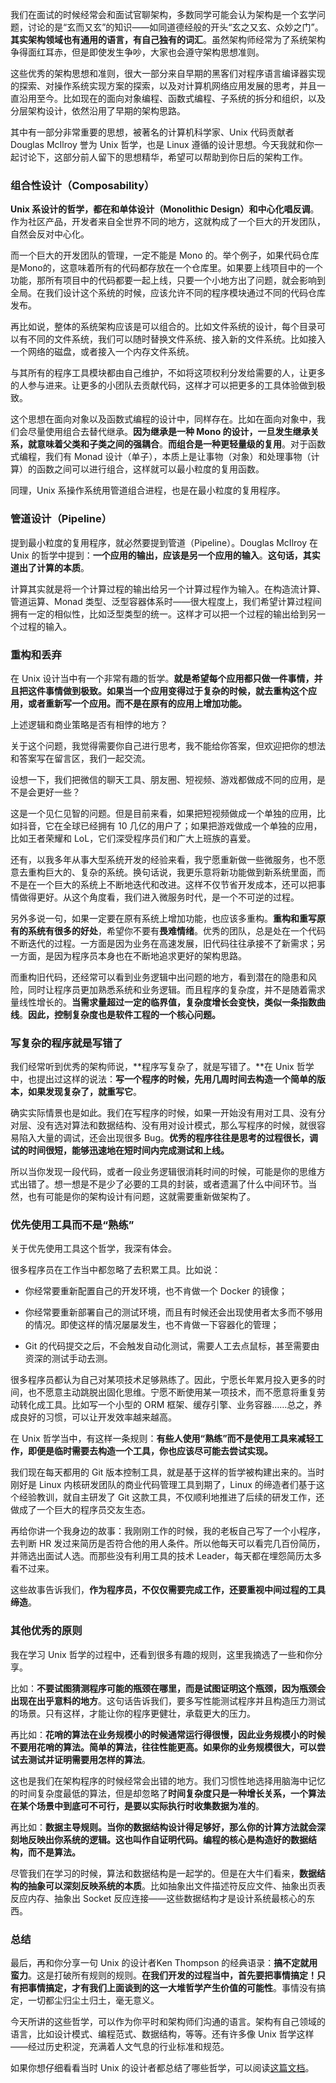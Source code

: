 <p data-nodeid="877" class="">我们在面试的时候经常会和面试官聊架构，多数同学可能会认为架构是一个玄学问题，讨论的是“玄而又玄”的知识——如同道德经般的开头“玄之又玄、众妙之门”。<strong data-nodeid="935">其实架构领域也有通用的语言，有自己独有的词汇</strong>。虽然架构师经常为了系统架构争得面红耳赤，但是即使发生争吵，大家也会遵守架构思想准则。</p>
<p data-nodeid="878">这些优秀的架构思想和准则，很大一部分来自早期的黑客们对程序语言编译器实现的探索、对操作系统实现方案的探索，以及对计算机网络应用发展的思考，并且一直沿用至今。比如现在的面向对象编程、函数式编程、子系统的拆分和组织，以及分层架构设计，依然沿用了早期的架构思路。</p>
<p data-nodeid="879">其中有一部分非常重要的思想，被著名的计算机科学家、Unix 代码贡献者 Douglas McIlroy 誉为 Unix 哲学，也是 Linux 遵循的设计思想。今天我就和你一起讨论下，这部分前人留下的思想精华，希望可以帮助到你日后的架构工作。</p>
<h3 data-nodeid="880">组合性设计（Composability）</h3>
<p data-nodeid="881"><strong data-nodeid="943">Unix 系设计的哲学，都在和单体设计（Monolithic Design）和中心化唱反调</strong>。作为社区产品，开发者来自全世界不同的地方，这就构成了一个巨大的开发团队，自然会反对中心化。</p>
<p data-nodeid="882">而一个巨大的开发团队的管理，一定不能是 Mono 的。举个例子，如果代码仓库是Mono的，这意味着所有的代码都存放在一个仓库里。如果要上线项目中的一个功能，那所有项目中的代码都要一起上线，只要一个小地方出了问题，就会影响到全局。在我们设计这个系统的时候，应该允许不同的程序模块通过不同的代码仓库发布。</p>
<p data-nodeid="883">再比如说，整体的系统架构应该是可以组合的。比如文件系统的设计，每个目录可以有不同的文件系统，我们可以随时替换文件系统、接入新的文件系统。比如接入一个网络的磁盘，或者接入一个内存文件系统。</p>
<p data-nodeid="884">与其所有的程序工具模块都由自己维护，不如将这项权利分发给需要的人，让更多的人参与进来。让更多的小团队去贡献代码，这样才可以把更多的工具体验做到极致。</p>
<p data-nodeid="885">这个思想在面向对象以及函数式编程的设计中，同样存在。比如在面向对象中，我们会尽量使用组合去替代继承。<strong data-nodeid="956">因为继承是一种 Mono 的设计，一旦发生继承关系，就意味着父类和子类之间的强耦合</strong>。<strong data-nodeid="957">而组合是一种更轻量级的复用</strong>。对于函数式编程，我们有 Monad 设计（单子），本质上是让事物（对象）和处理事物（计算）的函数之间可以进行组合，这样就可以最小粒度的复用函数。</p>
<p data-nodeid="886">同理，Unix 系操作系统用管道组合进程，也是在最小粒度的复用程序。</p>
<h3 data-nodeid="887">管道设计（Pipeline）</h3>
<p data-nodeid="888">提到最小粒度的复用程序，就必然要提到管道（Pipeline）。Douglas McIlroy 在 Unix 的哲学中提到：<strong data-nodeid="969">一个应用的输出，应该是另一个应用的输入</strong>。<strong data-nodeid="970">这句话，其实道出了计算的本质</strong>。</p>
<p data-nodeid="889">计算其实就是将一个计算过程的输出给另一个计算过程作为输入。在构造流计算、管道运算、Monad 类型、泛型容器体系时——很大程度上，我们希望计算过程间拥有一定的相似性，比如泛型类型的统一。这样才可以把一个过程的输出给到另一个过程的输入。</p>
<h3 data-nodeid="890">重构和丢弃</h3>
<p data-nodeid="891">在 Unix 设计当中有一个非常有趣的哲学。<strong data-nodeid="977">就是希望每个应用都只做一件事情，并且把这件事情做到极致。如果当一个应用变得过于复杂的时候，就去重构这个应用，或者重新写一个应用。而不是在原有的应用上增加功能。</strong></p>
<p data-nodeid="892">上述逻辑和商业策略是否有相悖的地方？</p>
<p data-nodeid="893">关于这个问题，我觉得需要你自己进行思考，我不能给你答案，但欢迎把你的想法和答案写在留言区，我们一起交流。</p>
<p data-nodeid="894">设想一下，我们把微信的聊天工具、朋友圈、短视频、游戏都做成不同的应用，是不是会更好一些？</p>
<p data-nodeid="895">这是一个见仁见智的问题。但是目前来看，如果把短视频做成一个单独的应用，比如抖音，它在全球已经拥有 10 几亿的用户了；如果把游戏做成一个单独的应用，比如王者荣耀和 LoL，它们深受程序员们和广大上班族的喜爱。</p>
<p data-nodeid="896">还有，以我多年从事大型系统开发的经验来看，我宁愿重新做一些微服务，也不愿意去重构巨大的、复杂的系统。换句话说，我更乐意将新功能做到新系统里面，而不是在一个巨大的系统上不断地迭代和改进。这样不仅节省开发成本，还可以把事情做得更好。从这个角度看，我们进入微服务时代，是一个不可逆的过程。</p>
<p data-nodeid="897">另外多说一句，如果一定要在原有系统上增加功能，也应该多重构。<strong data-nodeid="992">重构和重写原有的系统有很多的好处</strong>，希望你不要有<strong data-nodeid="993">畏难情绪</strong>。优秀的团队，总是处在一个代码不断迭代的过程。一方面是因为业务在高速发展，旧代码往往承接不了新需求；另一方面，是因为程序员本身也在不断地追求更好的架构思路。</p>
<p data-nodeid="898">而重构旧代码，还经常可以看到业务逻辑中出问题的地方，看到潜在的隐患和风险，同时让程序员更加熟悉系统和业务逻辑。而且程序的复杂度，并不是随着需求量线性增长的。<strong data-nodeid="1002">当需求量超过一定的临界值，复杂度增长会变快，类似一条指数曲线</strong>。<strong data-nodeid="1003">因此，控制复杂度也是软件工程的一个核心问题。</strong></p>
<h3 data-nodeid="899">写复杂的程序就是写错了</h3>
<p data-nodeid="900">我们经常听到优秀的架构师说，**程序写复杂了，就是写错了。**在 Unix 哲学中，也提出过这样的说法：<strong data-nodeid="1016">写一个程序的时候，先用几周时间去构造一个简单的版本，如果发现复杂了，就重写它</strong>。</p>
<p data-nodeid="901">确实实际情景也是如此。我们在写程序的时候，如果一开始没有用对工具、没有分对层、没有选对算法和数据结构、没有用对设计模式，那么写程序的时候，就很容易陷入大量的调试，还会出现很多 Bug。<strong data-nodeid="1021">优秀的程序往往是思考的过程很长，调试的时间很短，能够迅速地在短时间内完成测试和上线。</strong></p>
<p data-nodeid="902">所以当你发现一段代码，或者一段业务逻辑很消耗时间的时候，可能是你的思维方式出错了。想一想是不是少了必要的工具的封装，或者遗漏了什么中间环节。当然，也有可能是你的架构设计有问题，这就需要重新做架构了。</p>
<h3 data-nodeid="903">优先使用工具而不是“熟练”</h3>
<p data-nodeid="904">关于优先使用工具这个哲学，我深有体会。</p>
<p data-nodeid="905">很多程序员在工作当中都忽略了去积累工具。比如说：</p>
<ul data-nodeid="906">
<li data-nodeid="907">
<p data-nodeid="908">你经常要重新配置自己的开发环境，也不肯做一个 Docker 的镜像；</p>
</li>
<li data-nodeid="909">
<p data-nodeid="910">你经常要重新部署自己的测试环境，而且有时候还会出现使用者太多而不够用的情况。即使这样的情况屡屡发生，也不肯做一下容器化的管理；</p>
</li>
<li data-nodeid="911">
<p data-nodeid="912">Git 的代码提交之后，不会触发自动化测试，需要人工去点鼠标，甚至需要由资深的测试手动去测。</p>
</li>
</ul>
<p data-nodeid="913">很多程序员都认为自己对某项技术足够熟练了。因此，宁愿长年累月投入更多的时间，也不愿意主动跳脱出固化思维。宁愿不断使用某一项技术，而不愿意将重复劳动转化成工具。比如写一个小型的 ORM 框架、缓存引擎、业务容器……总之，养成良好的习惯，可以让开发效率越来越高。</p>
<p data-nodeid="914">在 Unix 哲学当中，有这样一条规则：<strong data-nodeid="1034">有些人使用“熟练”而不是使用工具来减轻工作，即便是临时需要去构造一个工具，你也应该尽可能去尝试实现。</strong></p>
<p data-nodeid="915">我们现在每天都用的 Git 版本控制工具，就是基于这样的哲学被构建出来的。当时刚好是 Linux 内核研发团队的商业代码管理工具到期了，Linux 的缔造者们基于这个经验教训，就自主研发了 Git 这款工具，不仅顺利地推进了后续的研发工作，还做成了一个巨大的程序员交友生态。</p>
<p data-nodeid="916">再给你讲一个我身边的故事：我刚刚工作的时候，我的老板自己写了一个小程序，去判断 HR 发过来简历是否符合他的用人条件。所以他每天可以看完几百份简历，并筛选出面试人选。而那些没有利用工具的技术 Leader，每天都在埋怨简历太多看不过来。</p>
<p data-nodeid="917">这些故事告诉我们，<strong data-nodeid="1042">作为程序员，不仅仅需要完成工作，还要重视中间过程的工具缔造</strong>。</p>
<h3 data-nodeid="918">其他优秀的原则</h3>
<p data-nodeid="919">我在学习 Unix 哲学的过程中，还看到很多有趣的规则，这里我摘选了一些和你分享。</p>
<p data-nodeid="5068" class="te-preview-highlight">比如：<strong data-nodeid="5074">不要试图猜测程序可能的瓶颈在哪里，而是试图证明这个瓶颈，因为瓶颈会出现在出乎意料的地方</strong>。这句话告诉我们，要多写性能测试程序并且构造压力测试的场景。只有这样，才能让你的程序更健壮，承载更大的压力。</p>



<p data-nodeid="921">再比如：<strong data-nodeid="1057">花哨的算法在业务规模小的时候通常运行得很慢，因此业务规模小的时候不要用花哨的算法。简单的算法，往往性能更高。如果你的业务规模很大，可以尝试去测试并证明需要用怎样的算法</strong>。</p>
<p data-nodeid="922">这也是我们在架构程序的时候经常会出错的地方。我们习惯性地选择用脑海中记忆的时间复杂度最低的算法，但是却忽略了<strong data-nodeid="1063">时间复杂度只是一种增长关系，一个算法在某个场景中到底可不可行，是要以实际执行时收集数据为准的</strong>。</p>
<p data-nodeid="923">再比如：<strong data-nodeid="1068">数据主导规则。当你的数据结构设计得足够好，那么你的计算方法就会深刻地反映出你系统的逻辑。这也叫作自证明代码。编程的核心是构造好的数据结构，而不是算法。</strong></p>
<p data-nodeid="924">尽管我们在学习的时候，算法和数据结构是一起学的。但是在大牛们看来，<strong data-nodeid="1074">数据结构的抽象可以深刻反映系统的本质</strong>。比如抽象出文件描述符反应文件、抽象出页表反应内存、抽象出 Socket 反应连接——这些数据结构才是设计系统最核心的东西。</p>
<h3 data-nodeid="925">总结</h3>
<p data-nodeid="926">最后，再和你分享一句 Unix 的设计者Ken Thompson 的经典语录：<strong data-nodeid="1085">搞不定就用蛮力</strong>。这是打破所有规则的规则。<strong data-nodeid="1086">在我们开发的过程当中，首先要把事情搞定！只有把事情搞定，才有我们上面谈到的这一大堆哲学产生价值的可能性</strong>。事情没有搞定，一切都尘归尘土归土，毫无意义。</p>
<p data-nodeid="927">今天所讲的这些哲学，可以作为你平时和架构师们沟通的语言。架构有自己领域的语言，比如设计模式、编程范式、数据结构，等等。还有许多像 Unix 哲学这样——经过历史积淀，充满着人文气息的行业标准和规范。</p>
<p data-nodeid="928">如果你想仔细看看当时 Unix 的设计者都总结了哪些哲学，可以阅读<a href="http://www.catb.org/~esr/writings/taoup/html/ch01s06.html" data-nodeid="1091">这篇文档</a>。</p>


